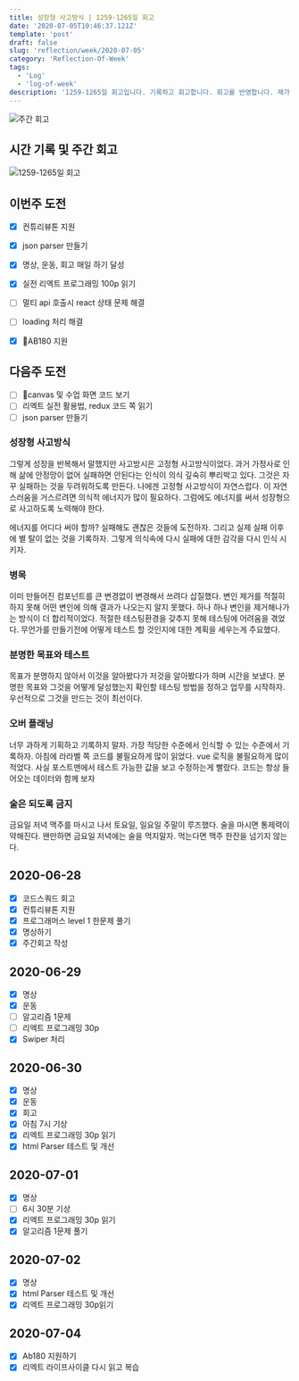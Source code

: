 ```yaml
---
title: 성장형 사고방식 | 1259-1265일 회고
date: '2020-07-05T10:46:37.121Z'
template: 'post'
draft: false
slug: 'reflection/week/2020-07-05'
category: 'Reflection-Of-Week'
tags:
  - 'Log'
  - 'log-of-week'
description: '1259-1265일 회고입니다. 기록하고 회고합니다. 회고를 반영합니다. 제가 자라는 방식입니다.'
---
```

![주간 회고](https://imgur.com/PwMHNaY.png)



## 시간 기록 및 주간 회고 

![1259-1265일 회고](https://imgur.com/HMWxXwv.png)


## 이번주 도전
- [x] 컨튜리뷰톤 지원
- [x] json parser 만들기
- [x] 명상, 운동, 회고 매일 하기 달성
- [x] 실전 리엑트 프로그래밍 100p 읽기 
- [ ] 멀티 api 호출시 react 상태 문제 해결 
- [ ] loading 처리 해결
- [x] AB180 지원


## 다음주 도전
- [ ] canvas 및 수업 화면 코드 보기
- [ ] 리엑트 실전 활용법, redux 코드 쪽 읽기 
- [ ] json parser 만들기 

### 성장형 사고방식
그렇게 성장을 반복해서 말했지만 사고방시은 고정형 사고방식이었다. 과거 가정사로 인해 삶에 안정망이 없어 실패하면 안된다는 인식이 의식 깊숙히 뿌리박고 있다. 그것은 자꾸 실패하는 것을 두려워하도록 만든다. 나에겐 고정형 사고방식이 자연스럽다. 이 자연스러움을 거스르려면 의식적 에너지가 많이 필요하다. 그럼에도 에너지를 써서 성장형으로 사고하도록 노력해야 한다. 

에너지를 어디다 써야 할까? 실패해도 괜찮은 것들에 도전하자. 그리고 실제 실패 이후에 별 탈이 없는 것을 기록하자. 그렇게 의식속에 다시 실패에 대한 감각을 다시 인식 시키자.

### 병목
이미 만들어진 컴포넌트를 큰 변경없이 변경해서 쓰려다 삽질했다. 변인 제거를 적절히 하지 못해 어떤 변인에 의해 결과가 나오는지 알지 못했다. 하나 하나 변인을 제거해나가는 방식이 더 합리적이었다. 적절한 테스팅환경을 갖추지 못해 테스팅에 어려움을 겪었다. 무언가를 만들기전에 어떻게 테스트 할 것인지에 대한 계획을 세우는게 주요했다. 

### 분명한 목표와 테스트
목표가 분명하지 않아서 이것을 알아봤다가 저것을 알아봤다가 하며 시간을 보냈다. 분명한 목표와 그것을 어떻게 달성했는지 확인할 테스팅 방법을 정하고 업무를 시작하자. 우선적으로 그것을 만드는 것이 최선이다. 

### 오버 플래닝
너무 과하게 기획하고 기록하지 말자. 가장 적당한 수준에서 인식할 수 있는 수준에서 기록하자. 아침에 라라벨 쪽 코드를 불필요하게 많이 읽었다. vue 로직을 불필요하게 많이 적었다. 사실 포스트맨에서 테스트 가능한 값을 보고 수정하는게 빨랐다. 코드는 항상 들어오는 데이터와 함께 보자

### 술은 되도록 금지
금요일 저녁 맥주를 마시고 나서 토요일, 일요일 주말이 루즈했다. 술을 마시면 통제력이 약해진다. 왠만하면 금요일 저녁에는 술을 먹지말자. 먹는다면 맥주 한잔을 넘기지 않는다.

## 2020-06-28
- [x] 코드스쿼드 회고
- [x] 컨튜리뷰톤 지원
- [x] 프로그래머스 level 1 한문제 풀기
- [x] 명상하기 
- [x] 주간회고 작성

## 2020-06-29
- [x] 명상
- [x] 운동
- [ ] 알고리즘 1문제 
- [ ] 리엑트 프로그래밍 30p
- [x] Swiper 처리

## 2020-06-30
- [x] 명상
- [x] 운동
- [x] 회고
- [x] 아침 7시 기상
- [x] 리엑트 프로그래밍 30p 읽기
- [x] html Parser 테스트 및 개선 

## 2020-07-01
- [x] 명상 
- [ ] 6시 30분 기상
- [x] 리엑트 프로그래밍 30p 읽기 
- [x] 알고리즘 1문제 풀기

## 2020-07-02
- [x] 명상
- [x] html Parser 테스트 및 개선 
- [x] 리엑트 프로그래밍 30p읽기 

## 2020-07-04
- [x] Ab180 지원하기
- [x] 리엑트 라이프사이클 다시 읽고 복습
